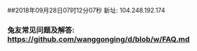 ##2018年09月28日07时12分07秒 新址: 104.248.192.174
### 兔友常见问题及解答: https://github.com/wanggonging/d/blob/w/FAQ.md
